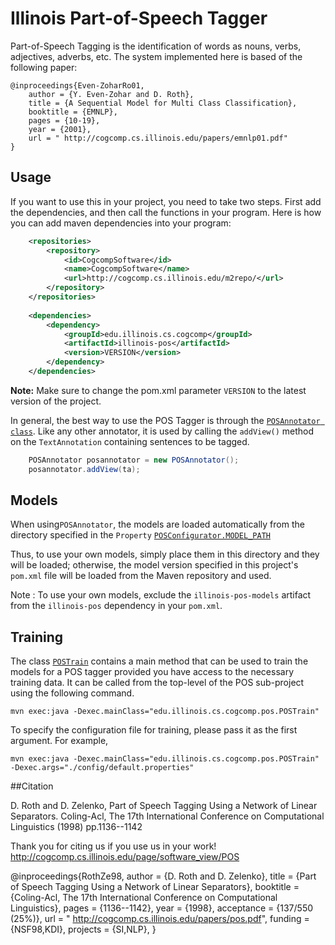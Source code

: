# Illinois Part-of-Speech Tagger

Part-of-Speech Tagging is the identification of words as nouns, verbs, adjectives, adverbs, etc. The system implemented 
here is based of the following paper: 

```
@inproceedings{Even-ZoharRo01,
    author = {Y. Even-Zohar and D. Roth},
    title = {A Sequential Model for Multi Class Classification},
    booktitle = {EMNLP},
    pages = {10-19},
    year = {2001},
    url = " http://cogcomp.cs.illinois.edu/papers/emnlp01.pdf"
}
```


## Usage

If you want to use this in your project, you need to take two steps. First add the dependencies, and then call the functions 
in your program. 
Here is how you can add maven dependencies into your program: 

```xml
    <repositories>
        <repository>
            <id>CogcompSoftware</id>
            <name>CogcompSoftware</name>
            <url>http://cogcomp.cs.illinois.edu/m2repo/</url>
        </repository>
    </repositories>
    
    <dependencies>
        <dependency>
            <groupId>edu.illinois.cs.cogcomp</groupId>
            <artifactId>illinois-pos</artifactId>
            <version>VERSION</version>
        </dependency>
    </dependencies>
```

**Note:** Make sure to change the pom.xml parameter `VERSION` to the latest version of the project.

In general, the best way to use the POS Tagger is through the [`POSAnnotator class`](src/main/java/edu/illinois/cs/cogcomp/pos/POSAnnotator.java). Like any other annotator, it is used by calling the `addView()` method on the `TextAnnotation` containing sentences to be tagged.

```java
	POSAnnotator posannotator = new POSAnnotator();
	posannotator.addView(ta);
```

## Models
When using`POSAnnotator`, the models are loaded automatically from the directory specified in the `Property` [`POSConfigurator.MODEL_PATH`](src/main/java/edu/illinois/cs/cogcomp/pos/POSConfigurator.java)

Thus, to use your own models, simply place them in this directory and they will be loaded; otherwise, the model version 
specified in this project's `pom.xml` file will be loaded from the Maven repository and used.

Note : To use your own models, exclude the `illinois-pos-models` artifact from the `illinois-pos` dependency in your `pom.xml`.

## Training
The class [`POSTrain`](src/main/java/edu/illinois/cs/cogcomp/pos/POSTrain.java) contains a main method that can be used to 
train the models for a POS tagger provided you have access to the necessary training data. It can be called from the top-level 
of the POS sub-project using the following command.

    mvn exec:java -Dexec.mainClass="edu.illinois.cs.cogcomp.pos.POSTrain"

To specify the configuration file for training, please pass it as the first argument.
For example,

    mvn exec:java -Dexec.mainClass="edu.illinois.cs.cogcomp.pos.POSTrain" -Dexec.args="./config/default.properties"

##Citation

D. Roth and D. Zelenko, Part of Speech Tagging Using a Network of Linear Separators. Coling-Acl, The 17th International Conference on Computational Linguistics (1998) pp.1136--1142

Thank you for citing us if you use us in your work! http://cogcomp.cs.illinois.edu/page/software_view/POS

@inproceedings{RothZe98,
    author = {D. Roth and D. Zelenko},
    title = {Part of Speech Tagging Using a Network of Linear Separators},
    booktitle = {Coling-Acl, The 17th International Conference on Computational Linguistics},
    pages = {1136--1142},
    year = {1998},
    acceptance = {137/550 (25\%)},
    url = " http://cogcomp.cs.illinois.edu/papers/pos.pdf",
    funding = {NSF98,KDI},
    projects = {SI,NLP},
}
